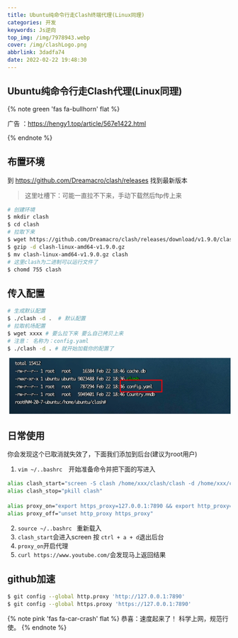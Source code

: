 ```yaml
---
title: Ubuntu纯命令行走Clash终端代理(Linux同理)
categories: 开发
keywords: Js逆向
top_img: /img/7978943.webp
cover: /img/clashLogo.png
abbrlink: 3dadfa74
date: 2022-02-22 19:48:30
---
```


## Ubuntu纯命令行走Clash代理(Linux同理)

{% note green 'fas fa-bullhorn' flat %}

广告 ：https://hengy1.top/article/567e1422.html

{% endnote %}

## 布置环境 

到 https://github.com/Dreamacro/clash/releases 找到最新版本

> 这里吐槽下：可能一直拉不下来，手动下载然后ftp传上来

```bash
# 创建环境
$ mkdir clash
$ cd clash
# 拉取下来
$ wget https://github.com/Dreamacro/clash/releases/download/v1.9.0/clash-linux-amd64-v1.9.0.gz
$ gzip -d clash-linux-amd64-v1.9.0.gz
$ mv clash-linux-amd64-v1.9.0.gz clash
# 这里clash为二进制可以运行文件了
$ chomd 755 clash
```

##  传入配置

```bash
# 生成默认配置
$ ./clash -d .  # 默认配置
# 拉取机场配置
$ wget xxxx # 要么拉下来 要么自己拷贝上来
# 注意： 名称为：config.yaml
$ ./clash -d . # 就开始加载你的配置了
```

<img src="/img/mics/image-20220222194004626.webp" alt="image-20220222194004626" style="zoom:85%;" />

##  日常使用

你会发现这个已取消就失效了，下面我们添加到后台(建议为root用户)

1. `vim ~/..bashrc  `开始准备命令并把下面的写进入

```bash
alias clash_start="screen -S clash /home/xxx/clash/clash -d /home/xxx/clash/"
alias clash_stop="pkill clash"

alias proxy_on="export https_proxy=127.0.0.1:7890 && export http_proxy=127.0.0.1:7890"
alias proxy_off="unset http_proxy https_proxy"
```

2. `source ~/..bashrc ` 重新载入
3. `clash_start`会进入screen 按 `ctrl + a + d`退出后台
4. `proxy_on`开启代理
5. `curl https://www.youtube.com/`会发现马上返回结果

##  github加速

```bash
$ git config --global http.proxy 'http://127.0.0.1:7890'
$ git config --global https.proxy 'https://127.0.0.1:7890'
```

{% note pink 'fas fa-car-crash' flat %}
恭喜：速度起来了！
科学上网，规范行使。
{% endnote %}